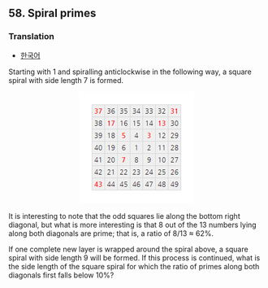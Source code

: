 ## 58. Spiral primes

### Translation
* [한국어](./translation-ko.md)

Starting with 1 and spiralling anticlockwise in the following way, a square spiral with side length 7 is formed.

<p align="center">
  <img
    src="./spiral.png"
    alt="<strong>37</strong> 36 35 34 33 32 <strong>31</strong><br>
38 <strong>17</strong> 16 15 14 <strong>13</strong> 30<br>
39 18 <strong>5</strong> 4 <strong>3</strong> 12 29<br>
40 19 6 1 2 11 28<br>
41 20 <strong>7</strong> 8 9 10 27<br>
42 21 22 23 24 25 26<br>
<strong>43</strong> 44 45 46 47 48 49"
  >
</p>

It is interesting to note that the odd squares lie along the bottom right diagonal, but what is more interesting is that 8 out of the 13 numbers lying along both diagonals are prime; that is, a ratio of 8/13 &ap; 62%.

If one complete new layer is wrapped around the spiral above, a square spiral with side length 9 will be formed. If this process is continued, what is the side length of the square spiral for which the ratio of primes along both diagonals first falls below 10%?
